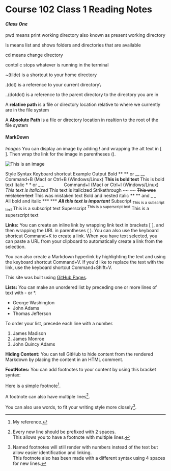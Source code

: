 # Course 102 Class 1 Reading Notes

#### *Class One*

pwd means print working directory also known as present working directory

ls means list and shows folders and directories that are available

cd means change directory

contol c stops whatever is running in the terminal

~(tilde) is a shortcut to your home directory

.(dot) is a reference to your current directory\

..(dotdot) is a reference to the parent directory to the directory you are in

A **relative path** is a file or directory location relative to where we currently are in the file system

A **Absolute Path** is a file or directory location in realtion to the root of the file system


#### MarkDown
*Images*
You can display an image by adding ! and wrapping the alt text in [ ]. Then wrap the link for the image in parentheses ().

![This is an image](https://myoctocat.com/assets/images/base-octocat.svg)

Style	Syntax	Keyboard shortcut	Example	Output
Bold	** ** or __ __	Command+B (Mac) or Ctrl+B (Windows/Linux)	**This is bold text**	This is bold text
Italic	* * or _ _     	Command+I (Mac) or Ctrl+I (Windows/Linux)	*This text is italicized*	This text is italicized
Strikethrough	~~ ~~		~~This was mistaken text~~	This was mistaken text
Bold and nested italic	** ** and _ _	
All bold and italic	*** ***		***All this text is important***
Subscript	<sub> </sub>		<sub>This is a subscript text</sub>	This is a subscript text
Superscript	<sup> </sup>		<sup>This is a superscript text</sup>	This is a superscript text

**Links:**
You can create an inline link by wrapping link text in brackets [ ], and then wrapping the URL in parentheses ( ). You can also use the keyboard shortcut Command+K to create a link. When you have text selected, you can paste a URL from your clipboard to automatically create a link from the selection.

You can also create a Markdown hyperlink by highlighting the text and using the keyboard shortcut Command+V. If you'd like to replace the text with the link, use the keyboard shortcut Command+Shift+V.

This site was built using [GitHub Pages](https://pages.github.com/).

**Lists:**
You can make an unordered list by preceding one or more lines of text with - or *.
- George Washington
- John Adams
- Thomas Jefferson

To order your list, precede each line with a number.

1. James Madison
2. James Monroe
3. John Quincy Adams

**Hiding Content:**
You can tell GitHub to hide content from the rendered Markdown by placing the content in an HTML comment.

<!-- This content will not appear in the rendered Markdown -->

**FootNotes:**
You can add footnotes to your content by using this bracket syntax:

Here is a simple footnote[^1].

A footnote can also have multiple lines[^2].  

You can also use words, to fit your writing style more closely[^note].

[^1]: My reference.
[^2]: Every new line should be prefixed with 2 spaces.  
  This allows you to have a footnote with multiple lines.
[^note]:
    Named footnotes will still render with numbers instead of the text but allow easier identification and linking.  
    This footnote also has been made with a different syntax using 4 spaces for new lines.


